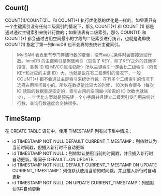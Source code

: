 ## Count()

COUNT(1)/COUNT(2)... 和 COUNT(\*) 执行优化器的优化是一样的。如果表只有一个主键索引没有任何二级索引的情况下，那么 COUNT(\*) 和 COUNT (1) 都是通过通过主键索引来统计行数的；如果该表有二级索引，那么 COUNT(1) 和 COUNT(\*) 都会通过占用空间最小的字段的二级索引进行统计，也就是说即使 COUNT(1) 指定了第一列InnoDB 也不会真的去统计主键索引。

> MyISAM 表表里有专门存储行数的变量，没有`WHERE`条件时会直接返回行数。InnoDB 的主键索引是聚簇索引（包含了 KEY，除了KEY之外的其他字段值，事务 ID 和 MVCC 回滚指针）所以主键索引一定会比二级索引（包含 KEY和对应的主键 ID）大，也就是说在有二级索引的情况下，一般 COUNT(*) 都不会通过主键索引来统计行数，在有多个二级索引的情况下选择占用空间最小的。所以在数据量比较大的时候， IO次数会很多（每次 IO 读取的数据量是固定的，索引占用的空间越小所需的 IO 次数也就越少），一个优化方案就是预先建一个小字段并且建立二级索引专门用来统计行数，查询行数速度会变快很多。

## TimeStamp

在 CREATE TABLE 语句中，使用 TIMESTAMP 列有以下集中情况：

- id TIMESTAMP NOT NULL DEFAULT CURRENT_TIMESTAMP：列值默认为当前时间戳，但插入新行时不自动更新
- id TIMESTAMP NOT NULL：列值默认使用当前的时间戳，并且插入新行时自动更新，等同于 DEFAULT...ON UPDATE...
- id TIMESTAMP NOT NULL DEFAULT CURRENT_TIMESTAMP ON UPDATE CURRENT_TIMESTAMP：列值默认使用当前的时间戳，并且插入新行时自动更新
- id TIMESTAMP NOT NULL ON UPDATE CURRENT_TIMESTAMP：列值默认0并自动更新